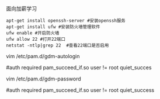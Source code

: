 面向加薪学习

```shell
apt-get install openssh-server #安装openssh服务
apt-get install ufw #安装防火墙管理软件
ufw enable #开启防火墙
ufw allow 22 #打开22端口
netstat -ntlp|grep 22  #查看22端口是否启用
```

vim /etc/pam.d/gdm-autologin

#auth required pam_succeed_if.so user != root quiet_succes

vim /etc/pam.d/gdm-password

#auth required pam_succeed_if.so user != root quiet_success
